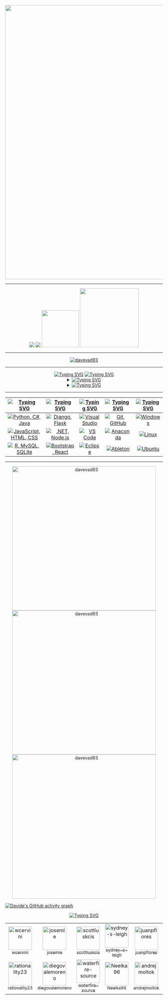 <div align="center">
  <img src="assets/davevad93.gif" width=875>
  <hr>
  <a href="https://github.com/davevad93"><img src="https://komarev.com/ghpvc/?username=davevad93&color=brightgreen&style=for-the-badge&label=VISUALIZZAZIONI"/><a/>
  <a href="./LICENSE"><img src="https://img.shields.io/github/license/davevad93/davevad93?style=for-the-badge&color=brightgreen&label=LICENZA"/></a>
  <a href=README.md><img src="assets/en.svg" width=118></a>
  <a href=README.es.md><img src="assets/es.svg" width=188></a> 
  <hr>
  <p align="center"><a href="https://github.com/ryo-ma/github-profile-trophy"><img src="https://github-profile-trophy-davevad93s-projects.vercel.app/?username=davevad93&theme=matrix&rank=-B&column=-1" alt="davevad93"/></a></p>
</div>  

<hr>

<div align="center">
      <a href="https://git.io/typing-svg"><img src="https://readme-typing-svg.herokuapp.com?font=Fira+Code&size=28&duration=7000&pause=1000&color=00FF2B&center=true&vCenter=true&repeat=false&random=false&width=1000&lines=Su+di+me%3A" alt="Typing SVG"/></a>
      <a href="https://git.io/typing-svg"><img src="https://readme-typing-svg.herokuapp.com?font=Fira+Code&size=15&pause=1000&color=00FF2B&center=true&vCenter=true&multiline=true&repeat=false&random=false&width=1200&height=75&lines=Ex+DJ,+attualmente+sviluppatore+fullstack.+Fan+dell'heavy+metal+e+di+tutta+la+musica+previa+agli+anni+2000,+amante+della+storia.;“Chi+non+ricorda+il+passato+è+condannato+a+ripeterlo”." alt="Typing SVG" /></a>

  <details>
    <summary><a href="https://git.io/typing-svg"><img src="https://readme-typing-svg.herokuapp.com?font=Fira+Code&pause=1000&color=00FF2B&center=true&vCenter=true&multiline=true&repeat=false&random=false&width=850&lines=Repository Principali:" alt="Typing SVG" /></a></summary>
    
  <!--START_SECTION:top_repos-->
| 📁 Repository | ⭐ Stelle | 🔱 Forks |
| --- | --- | --- |
| [davevad93](https://github.com/davevad93/davevad93) | 49 | 26 |
| [rest-countries-django-app](https://github.com/davevad93/rest-countries-django-app) | 18 | 7 |
| [pass-gen](https://github.com/davevad93/pass-gen) | 12 | 8 |
| [drawdb](https://github.com/davevad93/drawdb) | 10 | 0 |
| [20_21_UT2-Actividades-3](https://github.com/davevad93/20_21_UT2-Actividades-3) | 8 | 0 |
<!--END_SECTION:top_repos-->
  
  </details>

  <details>
    <summary><a href="https://git.io/typing-svg"><img src="https://readme-typing-svg.demolab.com?font=Fira+Code&pause=1000&color=00FF2B&center=true&vCenter=true&multiline=true&repeat=false&random=false&width=850&lines=Attività+Recente+di+GitHub:" alt="Typing SVG" /></a></summary>
    
  <!--START_SECTION:activity-->
| Attività Recente |
| --- |
❌ Chiuso PR [#138](https://github.com/davevad93/pass-gen/pull/138) in [davevad93/pass-gen](https://github.com/davevad93/pass-gen/pull/138)
❌ Chiuso PR [#135](https://github.com/davevad93/pass-gen/pull/135) in [davevad93/pass-gen](https://github.com/davevad93/pass-gen/pull/135)
❌ Chiuso PR [#134](https://github.com/davevad93/pass-gen/pull/134) in [davevad93/pass-gen](https://github.com/davevad93/pass-gen/pull/134)
<!--END_SECTION:activity-->
  
  </details>
</div>

<hr>

| [![Typing SVG](https://readme-typing-svg.herokuapp.com?font=Fira+Code&size=25&pause=1000&color=00FF2B&center=true&vCenter=true&repeat=false&random=false&width=300&lines=Linguaggi)](https://git.io/typing-svg) | [![Typing SVG](https://readme-typing-svg.herokuapp.com?font=Fira+Code&size=25&pause=1000&color=00FF2B&center=true&vCenter=true&repeat=false&random=false&width=200&lines=Frameworks)](https://git.io/typing-svg) | [![Typing SVG](https://readme-typing-svg.herokuapp.com?font=Fira+Code&size=25&pause=1000&color=00FF2B&center=true&vCenter=true&repeat=false&random=false&width=200&lines=IDEs)](https://git.io/typing-svg) | [![Typing SVG](https://readme-typing-svg.herokuapp.com?font=Fira+Code&size=25&pause=1000&color=00FF2B&center=true&vCenter=true&repeat=false&random=false&width=200&lines=Strumenti)](https://git.io/typing-svg) | [![Typing SVG](https://readme-typing-svg.herokuapp.com?font=Fira+Code&size=25&pause=1000&color=00FF2B&center=true&vCenter=true&repeat=false&random=false&width=300&lines=Sistemi+Operativi)](https://git.io/typing-svg) |
| ----- | ---- | ---- | ---- | ---- |
| <div align="center"><a href="https://skillicons.dev"><img src="https://skillicons.dev/icons?i=py,cs,java" title="Python, C#, Java"/></a></div> | <div align="center"><a href="https://skillicons.dev"><img src="https://skillicons.dev/icons?i=django,flask" title="Django, Flask"/></a></div>| <div align="center"><a href="https://skillicons.dev"><img src="https://skillicons.dev/icons?i=visualstudio" title="Visual Studio"/></a></div> | <div align="center"><a href="https://skillicons.dev"><img src="https://skillicons.dev/icons?i=git,github" title="Git, GitHub"/></a></div> | <div align="center"><a href="https://skillicons.dev"><img src="https://skillicons.dev/icons?i=windows" title="Windows"/></a></div> |
| <div align="center"><a href="https://skillicons.dev"><img src="https://skillicons.dev/icons?i=js,html,css" title="JavaScript, HTML, CSS"/></a></div> | <div align="center"><a href="https://skillicons.dev"><img src="https://skillicons.dev/icons?i=dotnet,nodejs" title=".NET, Node.js"/></a></div> | <div align="center"><a href="https://skillicons.dev"><img src="https://skillicons.dev/icons?i=vscode" title="VS Code"/></a></div> | <div align="center"><a href="https://skillicons.dev"><img src="https://skillicons.dev/icons?i=anaconda" title="Anaconda"/></a></div> | <div align="center"><a href="https://skillicons.dev"><img src="https://skillicons.dev/icons?i=linux" title="Linux"/></a></div> |
| <div align="center"><a href="https://skillicons.dev"><img src="https://skillicons.dev/icons?i=r,mysql,sqlite" title="R, MySQL, SQLite"/></a></div> | <div align="center"><a href="https://skillicons.dev"><img src="https://skillicons.dev/icons?i=bootstrap,react" title="Bootstrap, React"/></a></div> | <div align="center"><a href="https://skillicons.dev"><img src="https://skillicons.dev/icons?i=eclipse" title="Eclipse"/></a></div> | <div align="center"><a href="https://skillicons.dev"><img src="https://skillicons.dev/icons?i=ableton" title="Ableton"/></a></div> | <div align="center"><a href="https://skillicons.dev"><img src="https://skillicons.dev/icons?i=ubuntu" title="Ubuntu"/></a></div> | 
     
<hr>

<div align="center">
  <a href="https://github.com/anuraghazra/github-readme-stats"><img src="https://github-readme-stats-davevad93s-projects.vercel.app/api/top-langs?username=davevad93&show_icons=true&layout=compact&langs_count=16&title_color=00FF2B&text_color=00FF2B&border_color=00FF2B&theme=chartreuse-dark&locale=it" alt="davevad93" width=460 /></a>
  <br>
  <a href="https://github.com/anuraghazra/github-readme-stats"><img src="https://github-readme-stats-davevad93s-projects.vercel.app/api?username=davevad93&show_icons=true&title_color=00FF2B&text_color=00FF2B&icon_color=00FF2B&border_color=00FF2B&theme=chartreuse-dark&locale=it&show=discussions_answered,prs_merged,reviews&include_all_commits=true" alt="davevad93" width=460 /></a>
  <br>
  <a href="https://github.com/DenverCoder1/github-readme-streak-stats"><img src="https://github-readme-streak-stats-davevad93s-projects.vercel.app/?user=davevad93&&border=00FF2B&stroke=00FF2B&ring=00FF2B&fire=00FF2B&currStreakNum=00FF2B&sideNums=00FF2B&currStreakLabel=00FF2B&sideLabels=00FF2B&dates=00FF2B&theme=chartreuse-dark&locale=it" alt="davevad93" width=460 /></a>
</div>

[![Davide's GitHub activity graph](https://github-readme-activity-graph.vercel.app/graph?username=davevad93&theme=github-compact&bg_color=000000&line=009A22&point=98FB98&color=00FF2B&title_color=00FF2B&area=true&custom_title=Grafico+dell'attività+GitHub+di+Davide+Presti)](https://github.com/ashutosh00710/github-readme-activity-graph)

<div align="center">
      <a href="https://git.io/typing-svg"><img src="https://readme-typing-svg.herokuapp.com?font=Fira+Code&size=28&duration=7000&pause=1000&color=00FF2B&center=true&vCenter=true&repeat=false&random=false&width=1000&lines=Top+seguaci%3A" alt="Typing SVG"/></a>
<!--START_SECTION:followers-->
<table>
  <tr><td align="center">
  <a href="https://github.com/wcervini">
    <img src="https://avatars.githubusercontent.com/u/51060" width="75px" alt="wcervini" />
    <br />
    <sub>wcervini</sub>
  </a>
</td>
<td align="center">
  <a href="https://github.com/josemle">
    <img src="https://avatars.githubusercontent.com/u/1214313" width="75px" alt="josemle" />
    <br />
    <sub>josemle</sub>
  </a>
</td>
<td align="center">
  <a href="https://github.com/scottluskcis">
    <img src="https://avatars.githubusercontent.com/u/2342987" width="75px" alt="scottluskcis" />
    <br />
    <sub>scottluskcis</sub>
  </a>
</td>
<td align="center">
  <a href="https://github.com/sydney-s-leigh">
    <img src="https://avatars.githubusercontent.com/u/5788916" width="75px" alt="sydney-s-leigh" />
    <br />
    <sub>sydney-s-leigh</sub>
  </a>
</td>
<td align="center">
  <a href="https://github.com/juanpflores">
    <img src="https://avatars.githubusercontent.com/u/6200135" width="75px" alt="juanpflores" />
    <br />
    <sub>juanpflores</sub>
  </a>
</td>
<td align="center">
  <a href="https://github.com/HeedongKang">
    <img src="https://avatars.githubusercontent.com/u/6754440" width="75px" alt="HeedongKang" />
    <br />
    <sub>HeedongKang</sub>
  </a>
</td>
<td align="center">
  <a href="https://github.com/alexrosepizant">
    <img src="https://avatars.githubusercontent.com/u/7753376" width="75px" alt="alexrosepizant" />
    <br />
    <sub>alexrosepizant</sub>
  </a>
</td>
</tr>
<tr><td align="center">
  <a href="https://github.com/rationality23">
    <img src="https://avatars.githubusercontent.com/u/11854131" width="75px" alt="rationality23" />
    <br />
    <sub>rationality23</sub>
  </a>
</td>
<td align="center">
  <a href="https://github.com/diegovalemoreno">
    <img src="https://avatars.githubusercontent.com/u/15755827" width="75px" alt="diegovalemoreno" />
    <br />
    <sub>diegovalemoreno</sub>
  </a>
</td>
<td align="center">
  <a href="https://github.com/waterfire-source">
    <img src="https://avatars.githubusercontent.com/u/16292334" width="75px" alt="waterfire-source" />
    <br />
    <sub>waterfire-source</sub>
  </a>
</td>
<td align="center">
  <a href="https://github.com/Neelka96">
    <img src="https://avatars.githubusercontent.com/u/20176164" width="75px" alt="Neelka96" />
    <br />
    <sub>Neelka96</sub>
  </a>
</td>
<td align="center">
  <a href="https://github.com/andrejmoltok">
    <img src="https://avatars.githubusercontent.com/u/20362038" width="75px" alt="andrejmoltok" />
    <br />
    <sub>andrejmoltok</sub>
  </a>
</td>
<td align="center">
  <a href="https://github.com/AmirAbdollahi">
    <img src="https://avatars.githubusercontent.com/u/20721114" width="75px" alt="AmirAbdollahi" />
    <br />
    <sub>AmirAbdollahi</sub>
  </a>
</td>
<td align="center">
  <a href="https://github.com/djvelimir">
    <img src="https://avatars.githubusercontent.com/u/20823832" width="75px" alt="djvelimir" />
    <br />
    <sub>djvelimir</sub>
  </a>
</td>
</tr>
</table>

<!--END_SECTION:followers-->

<!--
**davevad93/davevad93** is a ✨ _special_ ✨ repository because its `README.md` (this file) appears on your GitHub profile.

Here are some ideas to get you started:

- 🔭 I’m currently working on ...
- 🌱 I’m currently learning ...
- 👯 I’m looking to collaborate on ...
- 🤔 I’m looking for help with ...
- 💬 Ask me about ...
- 📫 How to reach me: ...
- 😄 Pronouns: ...
- ⚡ Fun fact: ...
-->
